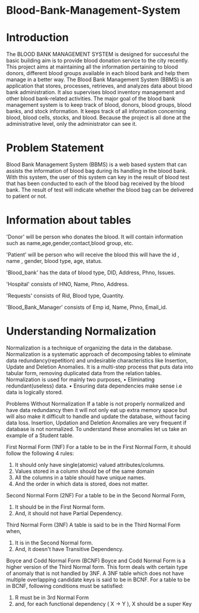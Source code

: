 # Blood-Bank-Management-System



# Introduction
The BLOOD BANK MANAGEMENT SYSTEM is designed for successful the basic building aim is to provide blood donation service to the city recently. This project aims at maintaining all the information pertaining to blood donors, different blood groups available in each blood bank and help them manage in a better way.
The Blood Bank Management System (BBMS) is an application that stores, processes, retrieves, and analyzes data about blood bank administration. It also supervises blood inventory management and other blood bank-related activities. 
The major goal of the blood bank management system is to keep track of blood, donors, blood groups, blood banks, and stock information. It keeps track of all information concerning blood, blood cells, stocks, and blood. Because the project is all done at the administrative level, only the administrator can see it.

# Problem Statement
Blood Bank Management System (BBMS) is a web based system that can assists the information of blood bag during its handling in the blood bank. With this system, the 
user of this system can key in the result of blood test that has been conducted to each of the blood bag received by the blood bank. The result of test will indicate whether the blood bag can be delivered to patient or not.

# Information about tables
'Donor' will be person who donates the blood. It will contain information such as name,age,gender,contact,blood group, etc.

'Patient' will be person who will receive the blood this will have the id , name , gender, blood type, age, status.

'Blood_bank' has the data of blood type, DID, Address, Phno, Issues.

'Hospital' consists of HNO, Name, Phno, Address.

'Requests' consists of Rid, Blood type, Quantity.

'Blood_Bank_Manager' consists of Emp id, Name, Phno, Email_id.

# Understanding Normalization
Normalization is a technique of organizing the data in the database. Normalization is a systematic approach of decomposing tables to eliminate data redundancy(repetition) and undesirable characteristics like Insertion, Update and 
Deletion Anomalies. It is a multi-step process that puts data into tabular form, removing duplicated data from the relation tables. Normalization is used for mainly two purposes,
• Eliminating redundant(useless) data.
• Ensuring data dependencies make sense i.e data is logically stored.


Problems Without Normalization
If a table is not properly normalized and have data redundancy then it will not only 
eat up extra memory space but will also make it difficult to handle and update the 
database, without facing data loss. Insertion, Updation and Deletion Anomalies are 
very frequent if database is not normalized. To understand these anomalies let us
take an example of a Student table.

First Normal Form (1NF)
For a table to be in the First Normal Form, it should follow the following 4 rules:
1. It should only have single(atomic) valued attributes/columns.
2. Values stored in a column should be of the same domain
3. All the columns in a table should have unique names.
4. And the order in which data is stored, does not matter.



Second Normal Form (2NF)
For a table to be in the Second Normal Form,
1. It should be in the First Normal form.
2. And, it should not have Partial Dependency.



Third Normal Form (3NF)
A table is said to be in the Third Normal Form when,
1. It is in the Second Normal form.
2. And, it doesn't have Transitive Dependency.


Boyce and Codd Normal Form (BCNF)
Boyce and Codd Normal Form is a higher version of the Third Normal form. This 
form deals with certain type of anomaly that is not handled by 3NF. A 3NF table 
which does not have multiple overlapping candidate keys is said to be in BCNF. For a 
table to be in BCNF, following conditions must be satisfied:
1. R must be in 3rd Normal Form
2. and, for each functional dependency ( X → Y ), X should be a super Key
